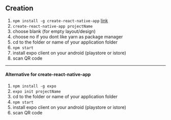 ## Creation
1. `npm install -g create-react-native-app` [link](https://github.com/react-community/create-react-native-app)
2. `create-react-native-app projectName`
3. choose blank (for empty layout/design)
4. choose no if you dont like yarn as package manager
5. cd to the folder or name of your application folder
6. `npm start`
7. install expo client on your android (playstore or istore)
8. scan QR code
---
#### Alternative for create-react-native-app
1. `npm install -g expo`
2. `expo init projectName`
3. cd to the folder or name of your application folder
4. `npm start`
5. install expo client on your android (playstore or istore)
6. scan QR code
